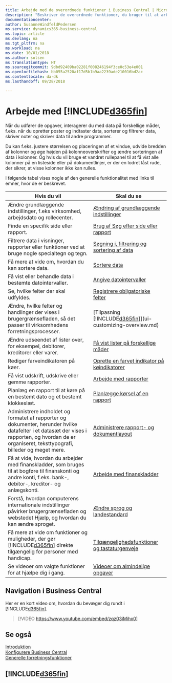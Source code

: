 ```yaml
---
title: Arbejde med de overordnede funktioner i Business Central | Microsoft Docs
description: "Beskriver de overordnede funktioner, du bruger til at arbejde med data i Business Central, som f.eks. at angive værdier, sortere data og ændre visninger."
documentationcenter: 
author: SusanneWindfeldPedersen
ms.service: dynamics365-business-central
ms.topic: article
ms.devlang: na
ms.tgt_pltfrm: na
ms.workload: na
ms.date: 10/01/2018
ms.author: solsen
ms.translationtype: HT
ms.sourcegitcommit: 9dbd92409ba02281f008246194f3ce0c53e4e001
ms.openlocfilehash: bb055a2520af17d5b1b9aa2239ade210016bd2ac
ms.contentlocale: da-dk
ms.lasthandoff: 09/28/2018

---
```

# <a name="working-with-included365finincludesd365finmdmd"></a>Arbejde med [!INCLUDE[d365fin](includes/d365fin_md.md)]
Når du udfører de opgaver, interagerer du med data på forskellige måder, f.eks. når du opretter poster og indtaster data, sorterer og filtrerer data, skriver noter og skriver data til andre programmer.

Du kan f.eks. justere størrelsen og placeringen af et vindue, udvide bredden af kolonner og øge højden på kolonneoverskrifter og ændre sorteringen af data i kolonner. Og hvis du vil bruge et vandret rullepanel til at få vist alle kolonner på en listeside eller på dokumentlinjer, er der en lodret låst rude, der sikrer, at visse kolonner ikke kan rulles.

I følgende tabel vises nogle af den generelle funktionalitet med links til emner, hvor de er beskrevet.

| Hvis du vil | Skal du se |
| --- | --- |
| Ændre grundlæggende indstillinger, f.eks virksomhed, arbejdsdato og rollecenter. |[Ændring af grundlæggende indstillinger](ui-change-basic-settings.md) |
| Finde en specifik side eller rapport. |[Brug af Søg efter side eller rapport](ui-search.md) |
| Filtrere data i visninger, rapporter eller funktioner ved at bruge nogle specialtegn og tegn. |[Søgning i, filtrering og sortering af data](ui-enter-criteria-filters.md) |
| Få mere at vide om, hvordan du kan sortere data. |[Sortere data](ui-sorting.md) |
| Få vist eller behandle data i bestemte datointervaller. |[Angive datointervaller](ui-enter-date-ranges.md) |
| Se, hvilke felter der skal udfyldes. |[Registrere obligatoriske felter](ui-mandatory-fields.md) |
| Ændre, hvilke felter og handlinger der vises i brugergrænsefladen, så det passer til virksomhedens forretningsprocesser. |[Tilpasning [!INCLUDE[d365fin](includes/d365fin_md.md)]](ui-customizing-overview.md) |
| Ændre udseendet af lister over, for eksempel, debitorer, kreditorer eller varer. |[Få vist lister på forskellige måder](across-display-lists-different-views.md) |
| Rediger farveindikatoren på køer. |[Oprette en farvet indikator på køindikatorer](ui-how-setup-colored-indicator-cues.md) |
|Få vist udskrift, udskrive eller gemme rapporter.|[Arbejde med rapporter](ui-work-report.md)|
| Planlæg en rapport til at køre på en bestemt dato og et bestemt klokkeslæt. |[Planlægge kørsel af en rapport](ui-work-report.md#ScheduleReport) |
| Administrere indholdet og formatet af rapporter og dokumenter, herunder hvilke datafelter i et datasæt der vises i rapporten, og hvordan de er organiseret, teksttypografi, billeder og meget mere.|[Administrere rapport- og dokumentlayout](ui-manage-report-layouts.md) |
| Få at vide, hvordan du arbejder med finanskladder, som bruges til at bogføre til finanskonti og andre konti, f.eks. bank-, debitor-, kreditor- og anlægskonti. |[Arbejde med finanskladder](ui-work-general-journals.md) |
|Forstå, hvordan computerens internationale indstillinger påvirker brugergrænsefladen og webstedet Hjælp, og hvordan du kan ændre sproget.|[Ændre sprog og landestandard](about-locale-language.md)|
|Få mere at vide om funktioner og muligheder, der gør [!INCLUDE[d365fin](includes/d365fin_md.md)] direkte tilgængelig for personer med handicap.|[Tilgængelighedsfunktioner og tastaturgenveje](ui-accessibility.md)|
|Se videoer om valgte funktioner for at hjælpe dig i gang.|[Videoer om almindelige opgaver](across-videos.md)|  

## <a name="getting-around-in-business-central"></a>Navigation i Business Central
Her er en kort video om, hvordan du bevæger dig rundt i [!INCLUDE[d365fin](includes/d365fin_md.md)].

> [!VIDEO https://www.youtube.com/embed/zqz03iMihx0]

## <a name="see-also"></a>Se også
[Introduktion](product-get-started.md)  
[Konfigurere Business Central](setup.md)  
[Generelle forretningsfunktioner](ui-across-business-areas.md)  

## [!INCLUDE[d365fin](includes/free_trial_md.md)]  

